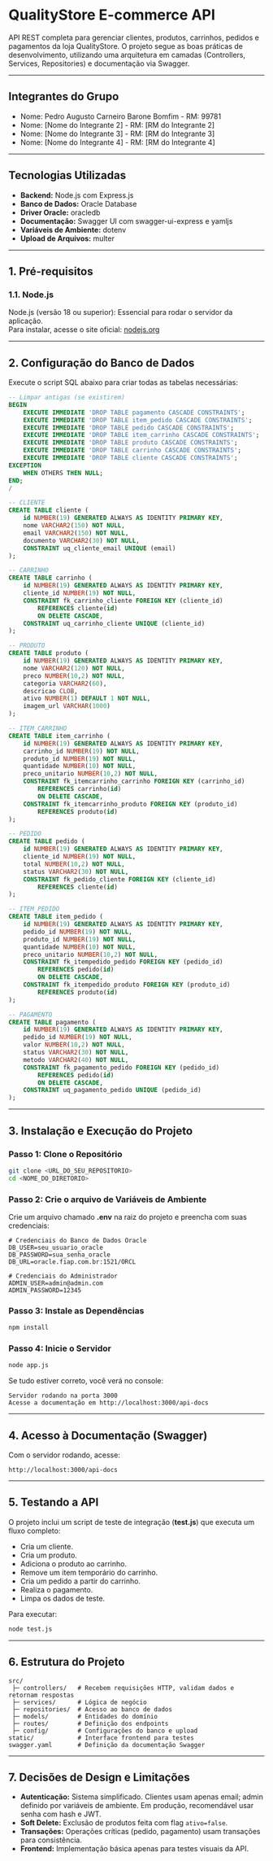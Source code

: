 # QualityStore E-commerce API
API REST completa para gerenciar clientes, produtos, carrinhos, pedidos e pagamentos da loja QualityStore. O projeto segue as boas práticas de desenvolvimento, utilizando uma arquitetura em camadas (Controllers, Services, Repositories) e documentação via Swagger.

---

## Integrantes do Grupo
- Nome: Pedro Augusto Carneiro Barone Bomfim - RM: 99781 
- Nome: [Nome do Integrante 2] - RM: [RM do Integrante 2]  
- Nome: [Nome do Integrante 3] - RM: [RM do Integrante 3]  
- Nome: [Nome do Integrante 4] - RM: [RM do Integrante 4]  


---

## Tecnologias Utilizadas
- **Backend:** Node.js com Express.js
- **Banco de Dados:** Oracle Database
- **Driver Oracle:** oracledb
- **Documentação:** Swagger UI com swagger-ui-express e yamljs
- **Variáveis de Ambiente:** dotenv
- **Upload de Arquivos:** multer

---

## 1. Pré-requisitos
### 1.1. Node.js
Node.js (versão 18 ou superior): Essencial para rodar o servidor da aplicação.  
Para instalar, acesse o site oficial: [nodejs.org](https://nodejs.org)

---

## 2. Configuração do Banco de Dados
Execute o script SQL abaixo para criar todas as tabelas necessárias:

```sql
-- Limpar antigas (se existirem)
BEGIN
    EXECUTE IMMEDIATE 'DROP TABLE pagamento CASCADE CONSTRAINTS';
    EXECUTE IMMEDIATE 'DROP TABLE item_pedido CASCADE CONSTRAINTS';
    EXECUTE IMMEDIATE 'DROP TABLE pedido CASCADE CONSTRAINTS';
    EXECUTE IMMEDIATE 'DROP TABLE item_carrinho CASCADE CONSTRAINTS';
    EXECUTE IMMEDIATE 'DROP TABLE produto CASCADE CONSTRAINTS';
    EXECUTE IMMEDIATE 'DROP TABLE carrinho CASCADE CONSTRAINTS';
    EXECUTE IMMEDIATE 'DROP TABLE cliente CASCADE CONSTRAINTS';
EXCEPTION
    WHEN OTHERS THEN NULL;
END;
/

-- CLIENTE
CREATE TABLE cliente (
    id NUMBER(19) GENERATED ALWAYS AS IDENTITY PRIMARY KEY,
    nome VARCHAR2(150) NOT NULL,
    email VARCHAR2(150) NOT NULL,
    documento VARCHAR2(30) NOT NULL,
    CONSTRAINT uq_cliente_email UNIQUE (email)
);

-- CARRINHO
CREATE TABLE carrinho (
    id NUMBER(19) GENERATED ALWAYS AS IDENTITY PRIMARY KEY,
    cliente_id NUMBER(19) NOT NULL,
    CONSTRAINT fk_carrinho_cliente FOREIGN KEY (cliente_id)
        REFERENCES cliente(id)
        ON DELETE CASCADE,
    CONSTRAINT uq_carrinho_cliente UNIQUE (cliente_id)
);

-- PRODUTO
CREATE TABLE produto (
    id NUMBER(19) GENERATED ALWAYS AS IDENTITY PRIMARY KEY,
    nome VARCHAR2(120) NOT NULL,
    preco NUMBER(10,2) NOT NULL,
    categoria VARCHAR2(60),
    descricao CLOB,
    ativo NUMBER(1) DEFAULT 1 NOT NULL,
    imagem_url VARCHAR(1000)
);

-- ITEM_CARRINHO
CREATE TABLE item_carrinho (
    id NUMBER(19) GENERATED ALWAYS AS IDENTITY PRIMARY KEY,
    carrinho_id NUMBER(19) NOT NULL,
    produto_id NUMBER(19) NOT NULL,
    quantidade NUMBER(10) NOT NULL,
    preco_unitario NUMBER(10,2) NOT NULL,
    CONSTRAINT fk_itemcarrinho_carrinho FOREIGN KEY (carrinho_id)
        REFERENCES carrinho(id)
        ON DELETE CASCADE,
    CONSTRAINT fk_itemcarrinho_produto FOREIGN KEY (produto_id)
        REFERENCES produto(id)
);

-- PEDIDO
CREATE TABLE pedido (
    id NUMBER(19) GENERATED ALWAYS AS IDENTITY PRIMARY KEY,
    cliente_id NUMBER(19) NOT NULL,
    total NUMBER(10,2) NOT NULL,
    status VARCHAR2(30) NOT NULL,
    CONSTRAINT fk_pedido_cliente FOREIGN KEY (cliente_id)
        REFERENCES cliente(id)
);

-- ITEM_PEDIDO
CREATE TABLE item_pedido (
    id NUMBER(19) GENERATED ALWAYS AS IDENTITY PRIMARY KEY,
    pedido_id NUMBER(19) NOT NULL,
    produto_id NUMBER(19) NOT NULL,
    quantidade NUMBER(10) NOT NULL,
    preco_unitario NUMBER(10,2) NOT NULL,
    CONSTRAINT fk_itempedido_pedido FOREIGN KEY (pedido_id)
        REFERENCES pedido(id)
        ON DELETE CASCADE,
    CONSTRAINT fk_itempedido_produto FOREIGN KEY (produto_id)
        REFERENCES produto(id)
);

-- PAGAMENTO
CREATE TABLE pagamento (
    id NUMBER(19) GENERATED ALWAYS AS IDENTITY PRIMARY KEY,
    pedido_id NUMBER(19) NOT NULL,
    valor NUMBER(10,2) NOT NULL,
    status VARCHAR2(30) NOT NULL,
    metodo VARCHAR2(40) NOT NULL,
    CONSTRAINT fk_pagamento_pedido FOREIGN KEY (pedido_id)
        REFERENCES pedido(id)
        ON DELETE CASCADE,
    CONSTRAINT uq_pagamento_pedido UNIQUE (pedido_id)
);
```

---

## 3. Instalação e Execução do Projeto
### Passo 1: Clone o Repositório
```bash
git clone <URL_DO_SEU_REPOSITORIO>
cd <NOME_DO_DIRETORIO>
```

### Passo 2: Crie o arquivo de Variáveis de Ambiente
Crie um arquivo chamado **.env** na raiz do projeto e preencha com suas credenciais:

```env
# Credenciais do Banco de Dados Oracle
DB_USER=seu_usuario_oracle
DB_PASSWORD=sua_senha_oracle
DB_URL=oracle.fiap.com.br:1521/ORCL

# Credenciais do Administrador
ADMIN_USER=admin@admin.com
ADMIN_PASSWORD=12345
```

### Passo 3: Instale as Dependências
```bash
npm install
```

### Passo 4: Inicie o Servidor
```bash
node app.js
```

Se tudo estiver correto, você verá no console:
```
Servidor rodando na porta 3000
Acesse a documentação em http://localhost:3000/api-docs
```

---

## 4. Acesso à Documentação (Swagger)
Com o servidor rodando, acesse:
```
http://localhost:3000/api-docs
```

---

## 5. Testando a API
O projeto inclui um script de teste de integração (**test.js**) que executa um fluxo completo:
- Cria um cliente.
- Cria um produto.
- Adiciona o produto ao carrinho.
- Remove um item temporário do carrinho.
- Cria um pedido a partir do carrinho.
- Realiza o pagamento.
- Limpa os dados de teste.

Para executar:
```bash
node test.js
```

---

## 6. Estrutura do Projeto
```
src/
 ├─ controllers/   # Recebem requisições HTTP, validam dados e retornam respostas
 ├─ services/      # Lógica de negócio
 ├─ repositories/  # Acesso ao banco de dados
 ├─ models/        # Entidades do domínio
 ├─ routes/        # Definição dos endpoints
 ├─ config/        # Configurações do banco e upload
static/            # Interface frontend para testes
swagger.yaml       # Definição da documentação Swagger
```

---

## 7. Decisões de Design e Limitações
- **Autenticação:** Sistema simplificado. Clientes usam apenas email; admin definido por variáveis de ambiente. Em produção, recomendável usar senha com hash e JWT.
- **Soft Delete:** Exclusão de produtos feita com flag `ativo=false`.
- **Transações:** Operações críticas (pedido, pagamento) usam transações para consistência.
- **Frontend:** Implementação básica apenas para testes visuais da API.
